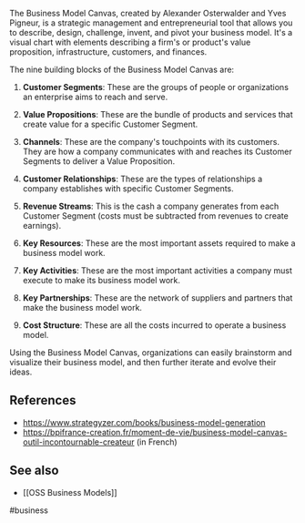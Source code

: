 The Business Model Canvas, created by Alexander Osterwalder and Yves Pigneur, is a strategic management and entrepreneurial tool that allows you to describe, design, challenge, invent, and pivot your business model. It's a visual chart with elements describing a firm's or product's value proposition, infrastructure, customers, and finances. 

The nine building blocks of the Business Model Canvas are:

1.  **Customer Segments**: These are the groups of people or organizations an enterprise aims to reach and serve.
    
2.  **Value Propositions**: These are the bundle of products and services that create value for a specific Customer Segment.
    
3.  **Channels**: These are the company's touchpoints with its customers. They are how a company communicates with and reaches its Customer Segments to deliver a Value Proposition.
    
4.  **Customer Relationships**: These are the types of relationships a company establishes with specific Customer Segments.
    
5.  **Revenue Streams**: This is the cash a company generates from each Customer Segment (costs must be subtracted from revenues to create earnings).
    
6.  **Key Resources**: These are the most important assets required to make a business model work.
    
7.  **Key Activities**: These are the most important activities a company must execute to make its business model work.
    
8.  **Key Partnerships**: These are the network of suppliers and partners that make the business model work.
    
9.  **Cost Structure**: These are all the costs incurred to operate a business model.

Using the Business Model Canvas, organizations can easily brainstorm and visualize their business model, and then further iterate and evolve their ideas.

## References

- https://www.strategyzer.com/books/business-model-generation
- https://bpifrance-creation.fr/moment-de-vie/business-model-canvas-outil-incontournable-createur (in French)

## See also

- [[OSS Business Models]]

<!-- Keywords -->
#business
<!-- /Keywords -->
